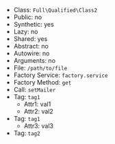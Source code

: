 - Class: `Full\Qualified\Class2`
- Public: no
- Synthetic: yes
- Lazy: no
- Shared: yes
- Abstract: no
- Autowire: no
- Arguments: no
- File: `/path/to/file`
- Factory Service: `factory.service`
- Factory Method: `get`
- Call: `setMailer`
- Tag: `tag1`
    - Attr1: val1
    - Attr2: val2
- Tag: `tag1`
    - Attr3: val3
- Tag: `tag2`
